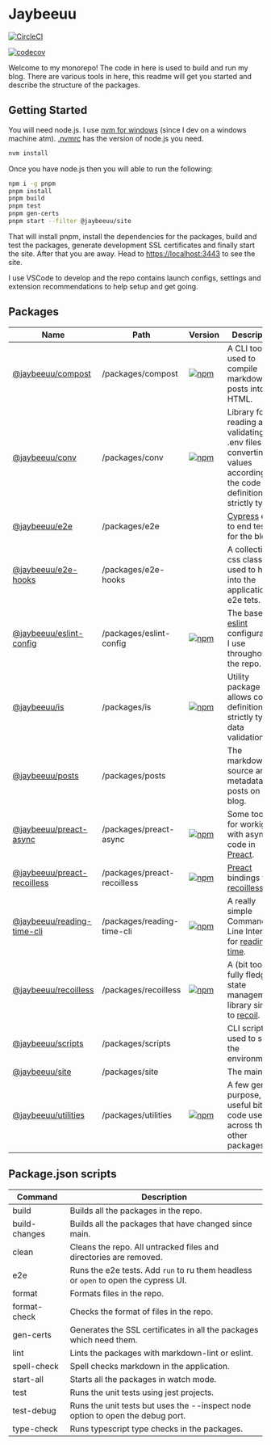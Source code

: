 # Jaybeeuu

[![CircleCI](https://dl.circleci.com/status-badge/img/gh/jaybeeuu/jaybeeuu-dev/tree/main.svg?style=svg)](https://dl.circleci.com/status-badge/redirect/gh/jaybeeuu/jaybeeuu-dev/tree/main)

[![codecov](https://codecov.io/gh/jaybeeuu/jaybeeuu-dev/branch/main/graph/badge.svg?token=GPM3D67R55)](https://codecov.io/gh/jaybeeuu/jaybeeuu-dev)

Welcome to my monorepo! The code in here is used to build and run my blog.
There are various tools in here, this readme will get you started and describe the structure of the packages.

## Getting Started

You will need node.js. I use [nvm for windows](https://github.com/coreybutler/nvm-windows) (since I dev on a windows machine atm). [.nvmrc](./.nvmrc) has the version of node.js you need.

```sh
nvm install
```

Once you have node.js then you will able to run the following:

```sh
npm i -g pnpm
pnpm install
pnpm build
pnpm test
pnpm gen-certs
pnpm start --filter @jaybeeuu/site
```

That will install pnpm, install the dependencies for the packages, build and test the packages,
generate development SSL certificates and finally start the site.
After that you are away.
Head to [https://localhost:3443](https://localhost:3443) to see the site.

I use VSCode to develop and the repo contains launch configs,
settings and extension recommendations to help setup and get going.

## Packages

| Name                                                                  | Path                        | Version                                                                                                                           | Description                                                                                                               |
| --------------------------------------------------------------------- | --------------------------- | --------------------------------------------------------------------------------------------------------------------------------- | ------------------------------------------------------------------------------------------------------------------------- |
| [@jaybeeuu/compost](./packages/compost/readme.md)                     | /packages/compost           | [![npm](https://img.shields.io/npm/v/@jaybeeuu/compost.svg)](https://www.npmjs.com/package/@jaybeeuu/compost)                     | A CLI tool used to compile markdown posts into HTML.                                                                      |
| [@jaybeeuu/conv](./packages/conv/readme.md)                           | /packages/conv              | [![npm](https://img.shields.io/npm/v/@jaybeeuu/conv.svg)](https://www.npmjs.com/package/@jaybeeuu/conv)                           | Library for reading and validating .env files and converting values according to the code definition, all strictly typed. |
| [@jaybeeuu/e2e](./packages/e2e/readme.md)                             | /packages/e2e               |                                                                                                                                   | [Cypress](https://www.cypress.io/) end to end tests for the blog.                                                         |
| [@jaybeeuu/e2e-hooks](./packages/e2e-hooks/readme.md)                 | /packages/e2e-hooks         |                                                                                                                                   | A collection of css classes used to hook into the application for e2e tets.                                               |
| [@jaybeeuu/eslint-config](./packages/eslint-config/readme.md)         | /packages/eslint-config     | [![npm](https://img.shields.io/npm/v/@jaybeeuu/eslint-config.svg)](https://www.npmjs.com/package/@jaybeeuu/eslint-config)         | The base [eslint](https://eslint.org/) configurations I use throughout the repo.                                          |
| [@jaybeeuu/is](./packages/is/readme.md)                               | /packages/is                | [![npm](https://img.shields.io/npm/v/@jaybeeuu/is.svg)](https://www.npmjs.com/package/@jaybeeuu/is)                               | Utility package that allows code definition of strictly typed data validation.                                            |
| [@jaybeeuu/posts](./packages/posts/readme.md)                         | /packages/posts             |                                                                                                                                   | The markdown source and metadata for posts on my blog.                                                                    |
| [@jaybeeuu/preact-async](./packages/preact-async/readme.md)           | /packages/preact-async      | [![npm](https://img.shields.io/npm/v/@jaybeeuu/preact-async.svg)](https://www.npmjs.com/package/@jaybeeuu/preact-async)           | Some tools for workign with async code in [Preact](https://preactjs.org).                                                 |
| [@jaybeeuu/preact-recoilless](./packages/preact-recoilless/readme.md) | /packages/preact-recoilless | [![npm](https://img.shields.io/npm/v/@jaybeeuu/preact-recoilless.svg)](https://www.npmjs.com/package/@jaybeeuu/preact-recoilless) | [Preact](https://preactjs.org) bindings for [recoilless](./packages/recoilless/readme.md).                                |
| [@jaybeeuu/reading-time-cli](./packages/reading-time-cli/readme.md)   | /packages/reading-time-cli  | [![npm](https://img.shields.io/npm/v/@jaybeeuu/reading-time-cli.svg)](https://www.npmjs.com/package/@jaybeeuu/reading-time-cli)   | A really simple Command Line Interface for [reading-time](https://www.npmjs.com/package/reading-time).                    |
| [@jaybeeuu/recoilless](./packages/recoilless/readme.md)               | /packages/recoilless        | [![npm](https://img.shields.io/npm/v/@jaybeeuu/recoilless.svg)](https://www.npmjs.com/package/@jaybeeuu/recoilless)               | A (bit too) fully fledged state management library similar to [recoil](https://recoiljs.org/).                            |
| [@jaybeeuu/scripts](./packages/scripts/readme.md)                     | /packages/scripts           |                                                                                                                                   | CLI scripts used to setup the environment.                                                                                |
| [@jaybeeuu/site](./packages/site/readme.md)                           | /packages/site              |                                                                                                                                   | The main [site](https://jaybeeuu.dev).                                                                                    |
| [@jaybeeuu/utilities](./packages/utilities/readme.md)                 | /packages/utilities         | [![npm](https://img.shields.io/npm/v/@jaybeeuu/utilities.svg)](https://www.npmjs.com/package/@jaybeeuu/utilities)                 | A few general purpose, useful bits of code used across the other packages.                                                |

## Package.json scripts

| Command       | Description                                                                         |
| ------------- | ----------------------------------------------------------------------------------- |
| build         | Builds all the packages in the repo.                                                |
| build-changes | Builds all the packages that have changed since main.                               |
| clean         | Cleans the repo. All untracked files and directories are removed.                   |
| e2e           | Runs the e2e tests. Add `run` to ru them headless or `open` to open the cypress UI. |
| format        | Formats files in the repo.                                                          |
| format-check  | Checks the format of files in the repo.                                             |
| gen-certs     | Generates the SSL certificates in all the packages which need them.                 |
| lint          | Lints the packages with markdown-lint or eslint.                                    |
| spell-check   | Spell checks markdown in the application.                                           |
| start-all     | Starts all the packages in watch mode.                                              |
| test          | Runs the unit tests using jest projects.                                            |
| test-debug    | Runs the unit tests but uses the --inspect node option to open the debug port.      |
| type-check    | Runs typescript type checks in the packages.                                        |
